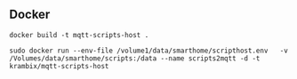 ## Docker

    docker build -t mqtt-scripts-host .

    sudo docker run --env-file /volume1/data/smarthome/scripthost.env   -v /Volumes/data/smarthome/scripts:/data --name scripts2mqtt -d -t krambix/mqtt-scripts-host 